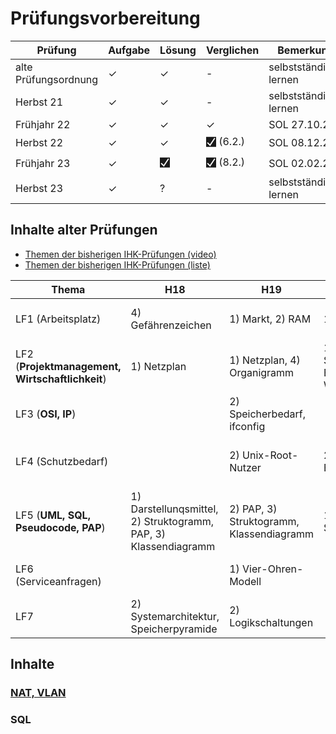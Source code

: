 # Prüfungsvorbereitung

| Prüfung              | Aufgabe | Lösung | Verglichen | Bemerkung              |
|----------------------|---------|--------|------------|------------------------|
| alte Prüfungsordnung | ✓       | ✓      | -          | selbstständiges lernen |
| Herbst 21            | ✓       | ✓      | -          | selbstständiges lernen |
| Frühjahr 22          | ✓       | ✓      | ✓          | SOL 27.10.23           |
| Herbst 22            | ✓       | ✓      | 🮱  (6.2.)  | SOL 08.12.23           |
| Frühjahr 23          | ✓       | 🮱      | 🮱  (8.2.)  | SOL 02.02.24           |
| Herbst 23            | ✓       | ?      | -          | selbstständiges lernen |

## Inhalte alter Prüfungen

* [Themen der bisherigen IHK-Prüfungen (video)](https://www.youtube.com/watch?v=IqiOvyor1OQ)
* [Themen der bisherigen IHK-Prüfungen (liste)](https://it-berufe-podcast.de/vorbereitung-auf-die-ihk-abschlusspruefung-der-it-berufe/themen-der-schriftlichen-ihk-pruefungen-der-it-berufe/)


| Thema                                           | H18                                                             | H19                                      | H20                                                                 | H21                                                                              | F22                                                   | H22                                       | F23                                                  | H23                                                                   |
|-------------------------------------------------|-----------------------------------------------------------------|------------------------------------------|---------------------------------------------------------------------|----------------------------------------------------------------------------------|-------------------------------------------------------|-------------------------------------------|------------------------------------------------------|-----------------------------------------------------------------------|
| LF1 (Arbeitsplatz)                              | 4) Gefährenzeichen                                              | 1) Markt, 2) RAM                         | 1) Kosten, 2) CPU                                                   |                                                                                  | 2) Hardwarekomponenten, Anschlüsse                    | 1) Markt, Kosten                          |                                                      | 2)                                                                    |
| LF2 (**Projektmanagement, Wirtschaftlichkeit**) | 1) Netzplan                                                     | 1) Netzplan, 4) Organigramm              | 1) Organigramm, 2,3) Software-Entwicklungsmodelle, Wasserfallmodell | 1) Projekt, SMART, Netzplan, 2) Kosten, Energiekenngrößen, 3) Lastenheft, Kosten | 1) Leistungsangebot, 4) Wirtschaftlichkeit            |                                           | 1) Nutzwertanalyse, 2)                               | 4) Gantt, Netzplan                                                    |
| LF3 (**OSI, IP**)                               |                                                                 | 2) Speicherbedarf, ifconfig              |                                                                     | 3) Raid                                                                          | 3) OSI-Modell, EAP/WPAEnterprise-RADIUS, 4) Datenrate | 2) Datenvolumen, Speichersysteme, 3) IPv6 |                                                      |                                                                       |
| LF4 (Schutzbedarf)                              |                                                                 | 2) Unix-Root-Nutzer                      | 2) Backup, Unix-Berechtigungen                                      | 4) Schutzziele, Schutzbedarfsanalyse, Passwörter                                 |                                                       |                                           | 3) BSI, Härtung, Logging                             | 3) Datenschutz, TOM, TPM, Passwörter, Festplattenverschlüsselung, VPN |
| LF5 (**UML, SQL, Pseudocode, PAP**)             | 1) Darstellunqsmittel, 2) Struktogramm, PAP, 3) Klassendiagramm | 2) PAP, 3) Struktogramm, Klassendiagramm | 1) Petri-Netz, 2,3) Struktogramm                                    | 2) Pseudocode                                                                    |                                                       | 4)  Struktogramm, SQL-Abfragen            | 4) Lastenheft, KI, Klassendiagramm, ERM, SQL-Abfrage | 1) Use Case, 4) ERD, SQL-Abfrage                                      |
| LF6 (Serviceanfragen)                           |                                                                 | 1) Vier-Ohren-Modell                     |                                                                     |                                                                                  |                                                       |                                           |                                                      | 1) Servicequalität, 4-Ohren-Modell, 4) Ticketsystem                   |
| LF7                                             | 2) Systemarchitektur, Speicherpyramide                          | 2) Logikschaltungen                      |                                                                     |                                                                                  |                                                       |                                           |

## Inhalte

### [NAT, VLAN](https://johannesloetzsch.github.io/LF11b/netzwerksicherheit.html#nat)

### SQL
